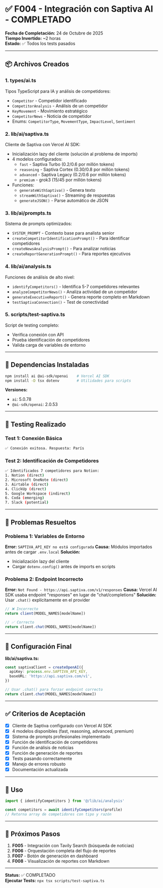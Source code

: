 # ✅ F004 - Integración con Saptiva AI - COMPLETADO

**Fecha de Completación:** 24 de Octubre de 2025  
**Tiempo Invertido:** ~2 horas  
**Estado:** ✅ Todos los tests pasados

---

## 📦 Archivos Creados

### 1. **types/ai.ts**
Tipos TypeScript para IA y análisis de competidores:
- `Competitor` - Competidor identificado
- `CompetitorAnalysis` - Análisis de un competidor
- `KeyMovement` - Movimiento estratégico
- `CompetitorNews` - Noticia de competidor
- Enums: `CompetitorType`, `MovementType`, `ImpactLevel`, `Sentiment`

### 2. **lib/ai/saptiva.ts**
Cliente de Saptiva con Vercel AI SDK:
- Inicialización lazy del cliente (solución al problema de imports)
- 4 modelos configurados:
  - `fast` - Saptiva Turbo ($0.2/$0.6 por millón tokens)
  - `reasoning` - Saptiva Cortex ($0.30/$0.8 por millón tokens)
  - `advanced` - Saptiva Legacy ($0.2/$0.6 por millón tokens)
  - `premium` - grok3 ($15/$45 por millón tokens)
- Funciones:
  - `generateWithSaptiva()` - Genera texto
  - `streamWithSaptiva()` - Streaming de respuestas
  - `generateJSON()` - Parse automático de JSON

### 3. **lib/ai/prompts.ts**
Sistema de prompts optimizados:
- `SYSTEM_PROMPT` - Contexto base para analista senior
- `createCompetitorIdentificationPrompt()` - Para identificar competidores
- `createNewsAnalysisPrompt()` - Para analizar noticias
- `createReportGenerationPrompt()` - Para reportes ejecutivos

### 4. **lib/ai/analysis.ts**
Funciones de análisis de alto nivel:
- `identifyCompetitors()` - Identifica 5-7 competidores relevantes
- `analyzeCompetitorNews()` - Analiza actividad de un competidor
- `generateExecutiveReport()` - Genera reporte completo en Markdown
- `testSaptivaConnection()` - Test de conectividad

### 5. **scripts/test-saptiva.ts**
Script de testing completo:
- Verifica conexión con API
- Prueba identificación de competidores
- Valida carga de variables de entorno

---

## 🔧 Dependencias Instaladas

```bash
npm install ai @ai-sdk/openai    # Vercel AI SDK
npm install -D tsx dotenv        # Utilidades para scripts
```

**Versiones:**
- `ai`: 5.0.78
- `@ai-sdk/openai`: 2.0.53

---

## 🧪 Testing Realizado

### Test 1: Conexión Básica
```bash
✅ Conexión exitosa. Respuesta: París
```

### Test 2: Identificación de Competidores
```bash
✅ Identificados 7 competidores para Notion:
1. Notion (direct)
2. Microsoft OneNote (direct)
3. Airtable (direct)
4. ClickUp (direct)
5. Google Workspace (indirect)
6. Coda (emerging)
7. Slack (potential)
```

---

## 🐛 Problemas Resueltos

### Problema 1: Variables de Entorno
**Error:** `SAPTIVA_API_KEY no está configurada`
**Causa:** Módulos importados antes de cargar `.env.local`
**Solución:** 
- Inicialización lazy del cliente
- Cargar `dotenv.config()` antes de imports en scripts

### Problema 2: Endpoint Incorrecto
**Error:** `Not Found - https://api.saptiva.com/v1/responses`
**Causa:** Vercel AI SDK usaba endpoint "responses" en lugar de "chat/completions"
**Solución:** Usar `.chat()` explícitamente en el provider

```typescript
// ❌ Incorrecto
return client(MODEL_NAMES[modelName])

// ✅ Correcto
return client.chat(MODEL_NAMES[modelName])
```

---

## 📝 Configuración Final

**lib/ai/saptiva.ts:**
```typescript
const saptivaClient = createOpenAI({
  apiKey: process.env.SAPTIVA_API_KEY,
  baseURL: 'https://api.saptiva.com/v1',
})

// Usar .chat() para forzar endpoint correcto
return client.chat(MODEL_NAMES[modelName])
```

---

## ✅ Criterios de Aceptación

- [x] Cliente de Saptiva configurado con Vercel AI SDK
- [x] 4 modelos disponibles (fast, reasoning, advanced, premium)
- [x] Sistema de prompts profesionales implementado
- [x] Función de identificación de competidores
- [x] Función de análisis de noticias
- [x] Función de generación de reportes
- [x] Tests pasando correctamente
- [x] Manejo de errores robusto
- [x] Documentación actualizada

---

## 🎯 Uso

```typescript
import { identifyCompetitors } from '@/lib/ai/analysis'

const competitors = await identifyCompetitors(profile)
// Retorna array de competidores con tipo y razón
```

---

## 🚀 Próximos Pasos

1. **F005** - Integración con Tavily Search (búsqueda de noticias)
2. **F006** - Orquestación completa del flujo de reportes
3. **F007** - Botón de generación en dashboard
4. **F008** - Visualización de reportes con Markdown

---

**Status:** ✅ COMPLETADO  
**Ejecutar Tests:** `npx tsx scripts/test-saptiva.ts`

